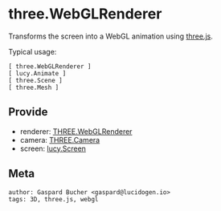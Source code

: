 # three.WebGLRenderer

Transforms the screen into a WebGL animation using [three.js](http://threejs.org).

Typical usage:

```ascii
[ three.WebGLRenderer ]
[ lucy.Animate ]
[ three.Scene ]
[ three.Mesh ]
```

## Provide

* renderer: [THREE.WebGLRenderer](http://threejs.org/docs/#Reference/Renderers/WebGLRenderer)
* camera: [THREE.Camera](http://threejs.org/docs/#Reference/Cameras/Camera)
* screen: [lucy.Screen](../types/lucy.Screen.ts)

## Meta

    author: Gaspard Bucher <gaspard@lucidogen.io>
    tags: 3D, three.js, webgl
